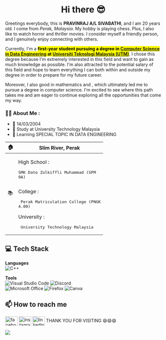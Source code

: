 <h1 align="center">Hi there 😎</h1>

Greetings everybody, this is <b>PRAVINRAJ A/L SIVABATHI</b>, <b></em></b> and I am 20 years old. I come from <em>Perak, Malaysia</em>. My hobby is playing chess. Plus, I also like to watch horror and thriller movies. I consider myself a friendly person, and I genuinely enjoy connecting with others.

Currently, I'm a <b><mark>first-year student pursuing a degree in **[Computer Science in Data Engineering](https://comp.utm.my/secp/)** at **[Universiti Teknologi Malaysia (UTM)](https://www.utm.my/)**</mark></b>. I chose this degree because I'm extremely interested in this field and want to gain as much knowledge as possible. I'm also attracted to the potential salary of this field and hope to learn everything I can both within and outside my degree in order to prepare for my future career.


Moreover, I also good in mathematics and , which ultimately led me to pursue a degree in computer science. I'm excited to see where this path takes me and am eager to continue exploring all the opportunities that come my way.


### :man_technologist: About Me :

- 📆 14/03/2004
- 🏫 Study at University Technology Malaysia
- 📝 Learning SPECIAL TOPIC IN DATA ENGINEERING


|:house:| Slim River, Perak |
|--|--|
   | :books: |<p>High School :<pre>SMK Dato Zulkiffli Muhammad (SPM 9A)</p></pre><p>College :<pre> Perak Matriculation College (PNGK 4.00)</pre></p> <p>University :<pre> University Technology Malaysia </pre>|

## 💻 Tech Stack
**Languages**  
![C++](https://img.shields.io/badge/c++-%2300599C.svg?style=for-the-badge&logo=c%2B%2B&logoColor=white)

**Tools**  
![Visual Studio Code](https://img.shields.io/badge/Visual%20Studio%20Code-0078d7.svg?style=for-the-badge&logo=visual-studio-code&logoColor=white)
![Discord](https://img.shields.io/badge/Discord-5865F2?style=for-the-badge&logo=discord&logoColor=white)  
![Microsoft Office](https://img.shields.io/badge/Microsoft_Office-D83B01?style=for-the-badge&logo=microsoft-office&logoColor=white)
![Firefox](https://img.shields.io/badge/Firefox-FF7139?style=for-the-badge&logo=Firefox-Browser&logoColor=white)
![Canva](https://img.shields.io/badge/Canva-%2300C4CC.svg?style=for-the-badge&logo=Canva&logoColor=white) 


## 📫 How to reach me
<p align="left">
 <a href="https://www.facebook.com/profile.php?id=100065229035485&mibextid=ZbWKwL" target="blank"><img align="center" src="https://raw.githubusercontent.com/rahuldkjain/github-profile-readme-generator/master/src/images/icons/Social/facebook.svg" alt="facebook.com/" height="30" width="40" /></a>
<a href="https://www.instagram.com/s.d.pravinraj/" target="blank"><img align="center" src="https://raw.githubusercontent.com/rahuldkjain/github-profile-readme-generator/master/src/images/icons/Social/instagram.svg" alt="instagram.com/wernjie_/" height="30" width="40" /></a>
<a href="https://https://www.linkedin.com/in/pravinraj-sivabathi-4004b7298//" target="blank"><img align="center" src="https://raw.githubusercontent.com/rahuldkjain/github-profile-readme-generator/master/src/images/icons/Social/linked-in-alt.svg" alt="linkedin.com/in/yong-wern-jie-0a5b90261" height="30" width="40" /></a>
THANK YOU FOR VISITING 😄😄😄

</p>
 <a href="mailto:s.d.pravinraj@gmail.com"><img src="https://img.shields.io/badge/s.d.pravinraj@gmail.com-D14836?style=flat&logo=gmail&logoColor=white"> </a>

